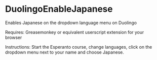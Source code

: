 # DuolingoEnableJapanese
Enables Japanese on the dropdown language menu on Duolingo

Requires:
Greasemonkey or equivalent userscript extension for your browser

Instructions:
Start the Esperanto course, change languages, click on the dropdown menu next to your name and choose Japanese.
